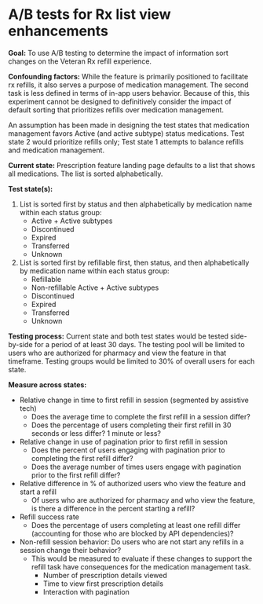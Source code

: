 
# A/B tests for Rx list view enhancements

**Goal:** To use A/B testing to determine the impact of information sort changes on the Veteran Rx refill experience.

**Confounding factors:** While the feature is primarily positioned to facilitate rx refills, it also serves a purpose of medication management. The second task is less defined in terms of in-app users behavior. Because of this, this experiment cannot be designed to definitively consider the impact of default sorting that prioritizes refills over medication management. 

An assumption has been made in designing the test states that medication management favors Active (and active subtype) status medications. Test state 2 would prioritize refills only; Test state 1 attempts to balance refills and medication management. 

**Current state:** Prescription feature landing page defaults to a list that shows all medications. The list is sorted alphabetically.

**Test state(s):**

1. List is sorted first by status and then alphabetically by medication name within each status group:
    * Active + Active subtypes
    * Discontinued
    * Expired
    * Transferred
    * Unknown
2. List is sorted first by refillable first, then status, and then alphabetically by medication name within each status group:
    * Refillable
    * Non-refillable Active + Active subtypes
    * Discontinued
    * Expired
    * Transferred
    * Unknown

**Testing process:** Current state and both test states would be tested side-by-side for a period of at least 30 days. The testing pool will be limited to users who are authorized for pharmacy and view the feature in that timeframe. Testing groups would be limited to 30% of overall users for each state.

**Measure across states:**

* Relative change in time to first refill in session (segmented by assistive tech)
    * Does the average time to complete the first refill in a session differ?
    * Does the percentage of users completing their first refill in 30 seconds or less differ? 1 minute or less?
* Relative change in use of pagination prior to first refill in session
    * Does the percent of users engaging with pagination prior to completing the first refill differ?
    * Does the average number of times users engage with pagination prior to the first refill differ?
* Relative difference in % of authorized users who view the feature and start a refill
    * Of users who are authorized for pharmacy and who view the feature, is there a difference in the percent starting a refill?
* Refill success rate
    * Does the percentage of users completing at least one refill differ (accounting for those who are blocked by API dependencies)?
* Non-refill session behavior: Do users who are not start any refills in a session change their behavior? 
    * This would be measured to evaluate if these changes to support the refill task have consequences for the medication management task.
        * Number of prescription details viewed
        * Time to view first prescription details
        * Interaction with pagination
